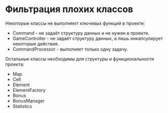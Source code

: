 # Фильтрация плохих классов

Некоторые классы не выполняют ключевых функций в проекте:

- Сommand - не задаёт структуру данных и не нужен в проекте.
- GameController - не задаёт структуру данных, а лишь инкапсулирует некоторые действия.
- CommandProcessor - выполняет только одну задачу.

Остальные классы необходимы для структуры и функциональности проекта:
- Map
- Cell
- Element
- ElementFactory
- Bonus
- BonusManager
- Statistics
